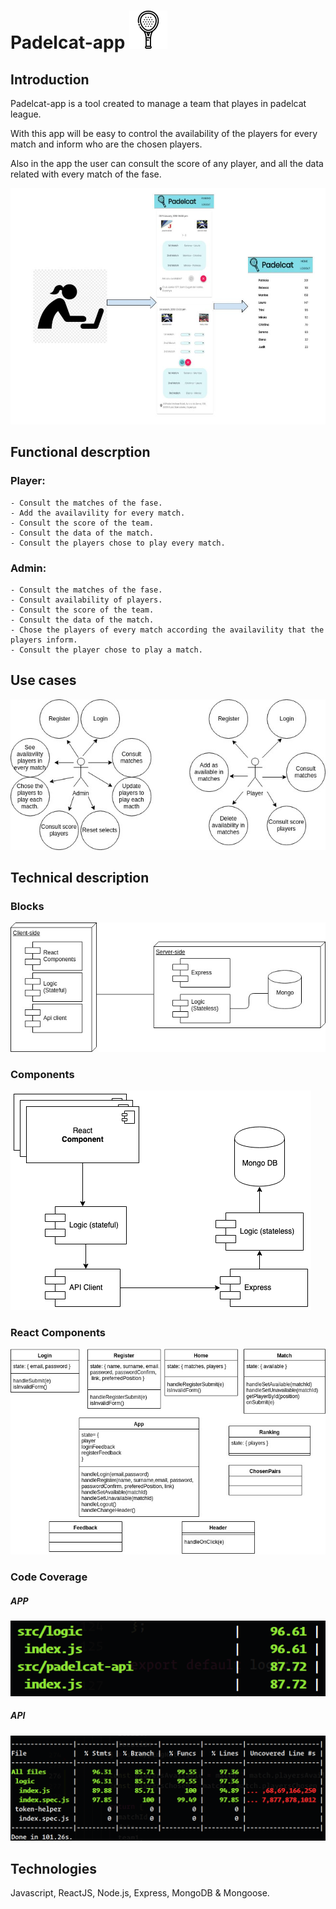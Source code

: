 
# Padelcat-app ![icon](./images/padel.png)
## Introduction

Padelcat-app is a tool created to manage a team that playes in padelcat league. 

With this app will be easy to control the availability of the players for every match and inform who are the chosen players.

Also in the app  the user can consult the score of any player, and all the data related with every match of the fase.


![Intro](./images/intro.jpg)

## Functional descrption

 ### Player: 
    - Consult the matches of the fase.
    - Add the availavility for every match.
    - Consult the score of the team.
    - Consult the data of the match.
    - Consult the players chose to play every match.
 ### Admin: 
    - Consult the matches of the fase.
    - Consult availability of players.
    - Consult the score of the team.
    - Consult the data of the match.
    - Chose the players of every match according the availavility that the players inform.
    - Consult the player chose to play a match.

## Use cases

![Use cases](./images/use-cases.jpg)

## Technical description

### Blocks

![Blocks](./images/blocks.jpg)

### Components

![Components](./images/components.png)

### React Components

![Components](./images/react-components.jpg)

### Code Coverage

##### APP

![Components](./images/coverage-app.png)

##### API

![Components](./images/coverage-api.png)

## Technologies
Javascript, ReactJS, Node.js, Express, MongoDB & Mongoose.
